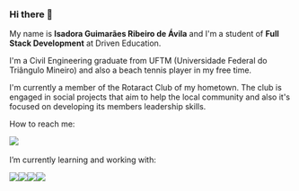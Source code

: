 ### Hi there 👋

My name is **Isadora Guimarães Ribeiro de Ávila** and I'm a student of **Full Stack Development** at Driven Education.

I'm a Civil Engineering graduate from UFTM (Universidade Federal do Triângulo Mineiro) and also a beach tennis player in my free time.

I'm currently a member of the Rotaract Club of my hometown. The club is engaged in social projects that aim to help the local community and also it's focused on developing its members leadership skills.

How to reach me:

[<img src="https://img.shields.io/badge/LinkedIn-0077B5?style=for-the-badge&logo=linkedin&logoColor=white">][linkedin]
<br />
<br />
I’m currently learning and working with:

<img src="https://img.shields.io/badge/HTML5-E34F26?style=for-the-badge&logo=html5&logoColor=white" /><img src="https://img.shields.io/badge/CSS3-1572B6?style=for-the-badge&logo=css3&logoColor=white" /><img src="https://img.shields.io/badge/JavaScript-323330?style=for-the-badge&logo=javascript&logoColor=F7DF1E" /><img src="https://img.shields.io/badge/React-20232A?style=for-the-badge&logo=react&logoColor=61DAFB" />






<!--
**isadoragravila/isadoragravila** is a ✨ _special_ ✨ repository because its `README.md` (this file) appears on your GitHub profile.

Here are some ideas to get you started:

- 🔭 I’m currently working on ...
- 🌱 I’m currently learning ...
- 👯 I’m looking to collaborate on ...
- 🤔 I’m looking for help with ...
- 💬 Ask me about ...
- 📫 How to reach me: ...
- 😄 Pronouns: ...
- ⚡ Fun fact: ...
-->
[linkedin]: https://www.linkedin.com/in/isadora-guimar%C3%A3es-ribeiro-de-%C3%A1vila-b82a41188/
